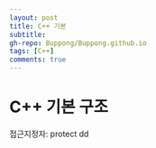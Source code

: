 ```yaml
---
layout: post
title: C++ 기본
subtitle:
gh-repo: Buppong/Buppong.github.io
tags: [C++]
comments: true
---
```




# C++ 기본 구조

접근지정자: protect dd